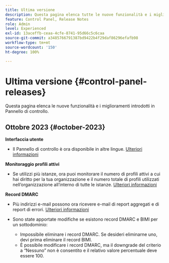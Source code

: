 ```yaml
---
title: Ultima versione
description: Questa pagina elenca tutte le nuove funzionalità e i miglioramenti introdotti in Pannello di controllo
feature: Control Panel, Release Notes
role: Admin
level: Experienced
exl-id: 13aceffb-ceaa-4cfe-8741-95d66c5c6caa
source-git-commit: a3485766791387bd9422b4f29daf86296efafb98
workflow-type: tm+mt
source-wordcount: '150'
ht-degree: 100%

---
```


# Ultima versione {#control-panel-releases}

Questa pagina elenca le nuove funzionalità e i miglioramenti introdotti in Pannello di controllo.

## Ottobre 2023 {#october-2023}

**Interfaccia utente**

* Il Pannello di controllo è ora disponibile in altre lingue. [Ulteriori informazioni](../discover/using/discovering-the-interface.md#supported-languages-languages)

**Monitoraggio profili attivi**

* Se utilizzi più istanze, ora puoi monitorare il numero di profili attivi a cui hai diritto per la tua organizzazione e il numero totale di profili utilizzati nell’organizzazione all’interno di tutte le istanze. [Ulteriori informazioni](../performance-monitoring/using/active-profiles-monitoring.md)

**Record DMARC**

* Più indirizzi e-mail possono ora ricevere e-mail di report aggregati e di report di errori. [Ulteriori informazioni](../subdomains-certificates/using/dmarc.md)
* Sono state apportate modifiche se esistono record DMARC e BIMI per un sottodominio:

   * Impossibile eliminare i record DMARC. Se desideri eliminarne uno, devi prima eliminare il record BIMI.
   * È possibile modificare i record DMARC, ma il downgrade del criterio a “Nessuno” non è consentito e il relativo valore percentuale deve essere 100.

